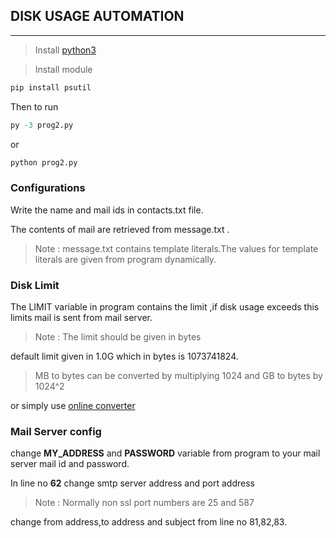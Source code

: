 ## DISK USAGE AUTOMATION

---

>Install [python3](https://www.python.org/ftp/python/3.6.5/python-3.6.5.exe)

>Install module
```python
pip install psutil
```
Then to run
```python
py -3 prog2.py
```
or
```python
python prog2.py
```

### Configurations

Write the name and mail ids in contacts.txt file.

The contents of mail are retrieved from message.txt .
>Note : message.txt contains template literals.The values for template literals are given from program dynamically.


### Disk Limit

The LIMIT variable  in program contains the limit ,if disk usage exceeds this limits mail is sent from mail server.

>Note : The limit should be given in bytes

default limit given in 1.0G which in bytes is 1073741824.

> MB to bytes can be converted by multiplying 1024
and GB to bytes by 1024^2

or simply use [online converter](http://whatsabyte.com/P1/byteconverter.htm)

### Mail Server config
change <strong>MY_ADDRESS</strong> and <strong>PASSWORD</strong> variable from program to your mail server mail id and password.

In line no <strong>62</strong> change smtp server address and port address 
>Note : Normally non ssl port numbers are 25 and 587

change from address,to address and subject from line no 81,82,83.